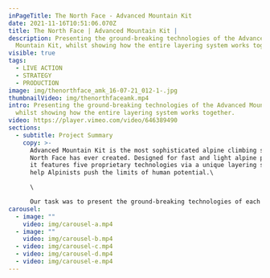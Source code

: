 ```yaml
---
inPageTitle: The North Face - Advanced Mountain Kit
date: 2021-11-16T10:51:06.070Z
title: The North Face | Advanced Mountain Kit |
description: Presenting the ground-breaking technologies of the Advanced
  Mountain Kit, whilst showing how the entire layering system works together.
visible: true
tags:
  - LIVE ACTION
  - STRATEGY
  - PRODUCTION
image: img/thenorthface_amk_16-07-21_012-1-.jpg
thumbnailVideo: img/thenorthfaceamk.mp4
intro: Presenting the ground-breaking technologies of the Advanced Mountain Kit,
  whilst showing how the entire layering system works together.
video: https://player.vimeo.com/video/646389490
sections:
  - subtitle: Project Summary
    copy: >-
      Advanced Mountain Kit is the most sophisticated alpine climbing system The
      North Face has ever created. Designed for fast and light alpine pursuits,
      it features five proprietary technologies via a unique layering system to
      help Alpinists push the limits of human potential.\

      \

      Our task was to present the ground-breaking technologies of each individual product of the Advanced Mountain Kit, whilst also showcasing how the entire layering system works together.
carousel:
  - image: ""
    video: img/carousel-a.mp4
  - image: ""
    video: img/carousel-b.mp4
  - video: img/carousel-c.mp4
  - video: img/carousel-d.mp4
  - video: img/carousel-e.mp4
---
```

